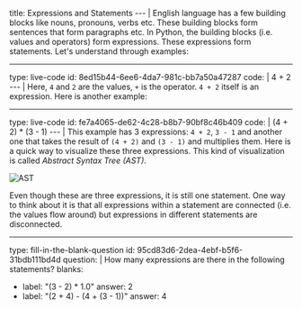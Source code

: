 title: Expressions and Statements
--- |
  English language has a few building blocks like nouns, pronouns, verbs etc. These building blocks form sentences that form paragraphs etc. In Python, the building blocks (i.e. values and operators) form expressions. These expressions form statements. Let's understand through examples:

---
type: live-code
id: 8ed15b44-6ee6-4da7-981c-bb7a50a47287
code: |
  4 + 2
--- |
  Here, `4` and `2` are the values, `+` is the operator. `4 + 2` itself is an expression. Here is another example:

---
type: live-code
id: fe7a4065-de62-4c28-b8b7-90bf8c46b409
code: |
  (4 + 2) * (3 - 1)
--- |
  This example has 3 expressions: `4 + 2`, `3 - 1` and another one that takes the result  of `(4 + 2)` and `(3 - 1)` and multiplies them. Here is a quick way to visualize these three expressions. This kind of visualization is called _Abstract Syntax Tree (AST)_.

  ![AST](assets/img/ast1.svg)

  Even though these are three expressions, it is still one statement. One way to think about it is that all expressions within a statement are connected (i.e. the values flow around) but expressions in different statements are disconnected.

---
type: fill-in-the-blank-question
id: 95cd83d6-2dea-4ebf-b5f6-31bdb111bd4d
question: |
  How many expressions are there in the following statements?
blanks:
  - label: "(3 - 2) * 1.0"
    answer: 2
  - label: "(2 + 4) - (4 + (3 - 1))"
    answer: 4
